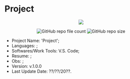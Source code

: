 # Project

<p align="center">
<img src="http://img.shields.io/static/v1?label=STATUS&message=Under_Development&color=green&style=flat"/>
</p>

<p align="center">
<img alt="GitHub repo file count" src="https://img.shields.io/github/directory-file-count/Rafa-KozAnd/Project_Engagement">
<img alt="GitHub repo size" src="https://img.shields.io/github/repo-size/Rafa-KozAnd/Project_Engagement">
</p>

- Project Name: 'Project';
- Languages: ;
- Softwares/Work Tools: V.S. Code;
- Resume: ;
- Obs: ;
- Version: v.1.0.0
- Last Update Date: ??/??/20??.
